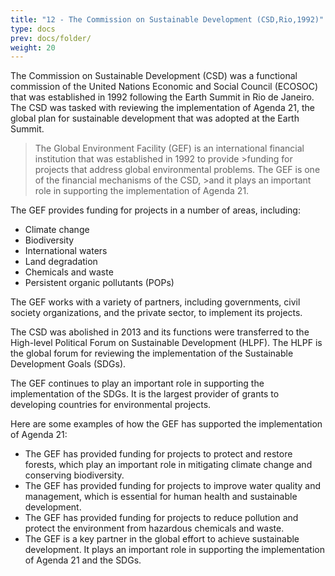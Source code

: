 ```yaml
---
title: "12 - The Commission on Sustainable Development (CSD,Rio,1992)"
type: docs
prev: docs/folder/
weight: 20
---
```

The Commission on Sustainable Development (CSD) was a functional commission of the United Nations Economic and Social Council (ECOSOC) that was established in 1992 following the Earth Summit in Rio de Janeiro. The CSD was tasked with reviewing the implementation of Agenda 21, the global plan for sustainable development that was adopted at the Earth Summit.

>The Global Environment Facility (GEF) is an international financial institution that was established in 1992 to provide >funding for projects that address global environmental problems. The GEF is one of the financial mechanisms of the CSD, >and it plays an important role in supporting the implementation of Agenda 21.

The GEF provides funding for projects in a number of areas, including:

* Climate change
* Biodiversity
* International waters
* Land degradation
* Chemicals and waste
* Persistent organic pollutants (POPs)

The GEF works with a variety of partners, including governments, civil society organizations, and the private sector, to implement its projects.

The CSD was abolished in 2013 and its functions were transferred to the High-level Political Forum on Sustainable Development (HLPF). The HLPF is the global forum for reviewing the implementation of the Sustainable Development Goals (SDGs).

The GEF continues to play an important role in supporting the implementation of the SDGs. It is the largest provider of grants to developing countries for environmental projects.

Here are some examples of how the GEF has supported the implementation of Agenda 21:

* The GEF has provided funding for projects to protect and restore forests, which play an important role in mitigating climate change and conserving biodiversity.
* The GEF has provided funding for projects to improve water quality and management, which is essential for human health and sustainable development.
* The GEF has provided funding for projects to reduce pollution and protect the environment from hazardous chemicals and waste.
* The GEF is a key partner in the global effort to achieve sustainable development. It plays an important role in supporting the implementation of Agenda 21 and the SDGs.
